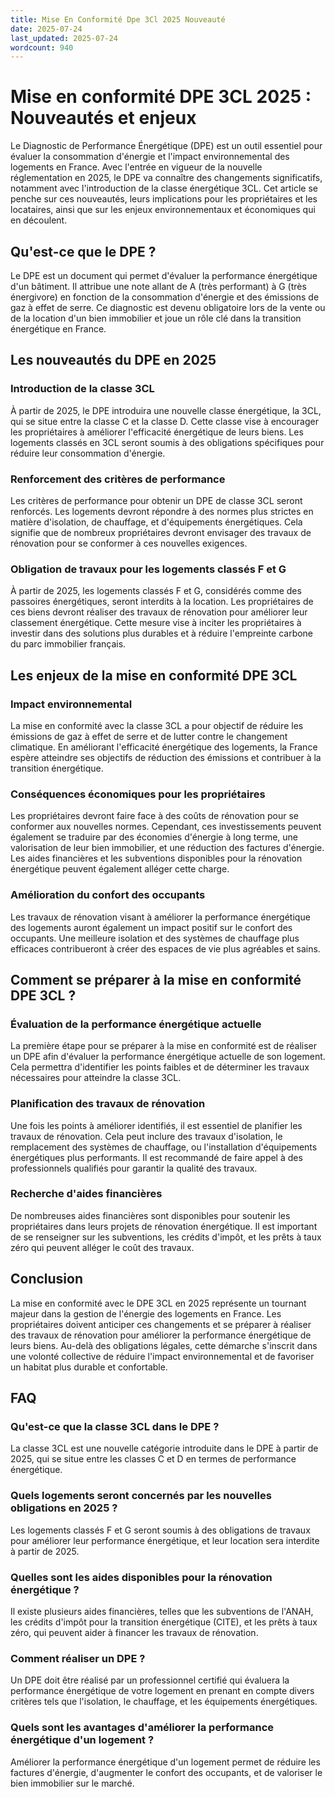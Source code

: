 ```yaml
---
title: Mise En Conformité Dpe 3Cl 2025 Nouveauté
date: 2025-07-24
last_updated: 2025-07-24
wordcount: 940
---
```


# Mise en conformité DPE 3CL 2025 : Nouveautés et enjeux

Le Diagnostic de Performance Énergétique (DPE) est un outil essentiel pour évaluer la consommation d'énergie et l'impact environnemental des logements en France. Avec l'entrée en vigueur de la nouvelle réglementation en 2025, le DPE va connaître des changements significatifs, notamment avec l'introduction de la classe énergétique 3CL. Cet article se penche sur ces nouveautés, leurs implications pour les propriétaires et les locataires, ainsi que sur les enjeux environnementaux et économiques qui en découlent.

## Qu'est-ce que le DPE ?

Le DPE est un document qui permet d'évaluer la performance énergétique d'un bâtiment. Il attribue une note allant de A (très performant) à G (très énergivore) en fonction de la consommation d'énergie et des émissions de gaz à effet de serre. Ce diagnostic est devenu obligatoire lors de la vente ou de la location d'un bien immobilier et joue un rôle clé dans la transition énergétique en France.

## Les nouveautés du DPE en 2025

### Introduction de la classe 3CL

À partir de 2025, le DPE introduira une nouvelle classe énergétique, la 3CL, qui se situe entre la classe C et la classe D. Cette classe vise à encourager les propriétaires à améliorer l'efficacité énergétique de leurs biens. Les logements classés en 3CL seront soumis à des obligations spécifiques pour réduire leur consommation d'énergie.

### Renforcement des critères de performance

Les critères de performance pour obtenir un DPE de classe 3CL seront renforcés. Les logements devront répondre à des normes plus strictes en matière d'isolation, de chauffage, et d'équipements énergétiques. Cela signifie que de nombreux propriétaires devront envisager des travaux de rénovation pour se conformer à ces nouvelles exigences.

### Obligation de travaux pour les logements classés F et G

À partir de 2025, les logements classés F et G, considérés comme des passoires énergétiques, seront interdits à la location. Les propriétaires de ces biens devront réaliser des travaux de rénovation pour améliorer leur classement énergétique. Cette mesure vise à inciter les propriétaires à investir dans des solutions plus durables et à réduire l'empreinte carbone du parc immobilier français.

## Les enjeux de la mise en conformité DPE 3CL

### Impact environnemental

La mise en conformité avec la classe 3CL a pour objectif de réduire les émissions de gaz à effet de serre et de lutter contre le changement climatique. En améliorant l'efficacité énergétique des logements, la France espère atteindre ses objectifs de réduction des émissions et contribuer à la transition énergétique.

### Conséquences économiques pour les propriétaires

Les propriétaires devront faire face à des coûts de rénovation pour se conformer aux nouvelles normes. Cependant, ces investissements peuvent également se traduire par des économies d'énergie à long terme, une valorisation de leur bien immobilier, et une réduction des factures d'énergie. Les aides financières et les subventions disponibles pour la rénovation énergétique peuvent également alléger cette charge.

### Amélioration du confort des occupants

Les travaux de rénovation visant à améliorer la performance énergétique des logements auront également un impact positif sur le confort des occupants. Une meilleure isolation et des systèmes de chauffage plus efficaces contribueront à créer des espaces de vie plus agréables et sains.

## Comment se préparer à la mise en conformité DPE 3CL ?

### Évaluation de la performance énergétique actuelle

La première étape pour se préparer à la mise en conformité est de réaliser un DPE afin d'évaluer la performance énergétique actuelle de son logement. Cela permettra d'identifier les points faibles et de déterminer les travaux nécessaires pour atteindre la classe 3CL.

### Planification des travaux de rénovation

Une fois les points à améliorer identifiés, il est essentiel de planifier les travaux de rénovation. Cela peut inclure des travaux d'isolation, le remplacement des systèmes de chauffage, ou l'installation d'équipements énergétiques plus performants. Il est recommandé de faire appel à des professionnels qualifiés pour garantir la qualité des travaux.

### Recherche d'aides financières

De nombreuses aides financières sont disponibles pour soutenir les propriétaires dans leurs projets de rénovation énergétique. Il est important de se renseigner sur les subventions, les crédits d'impôt, et les prêts à taux zéro qui peuvent alléger le coût des travaux.

## Conclusion

La mise en conformité avec le DPE 3CL en 2025 représente un tournant majeur dans la gestion de l'énergie des logements en France. Les propriétaires doivent anticiper ces changements et se préparer à réaliser des travaux de rénovation pour améliorer la performance énergétique de leurs biens. Au-delà des obligations légales, cette démarche s'inscrit dans une volonté collective de réduire l'impact environnemental et de favoriser un habitat plus durable et confortable.

## FAQ

### Qu'est-ce que la classe 3CL dans le DPE ?

La classe 3CL est une nouvelle catégorie introduite dans le DPE à partir de 2025, qui se situe entre les classes C et D en termes de performance énergétique.

### Quels logements seront concernés par les nouvelles obligations en 2025 ?

Les logements classés F et G seront soumis à des obligations de travaux pour améliorer leur performance énergétique, et leur location sera interdite à partir de 2025.

### Quelles sont les aides disponibles pour la rénovation énergétique ?

Il existe plusieurs aides financières, telles que les subventions de l'ANAH, les crédits d'impôt pour la transition énergétique (CITE), et les prêts à taux zéro, qui peuvent aider à financer les travaux de rénovation.

### Comment réaliser un DPE ?

Un DPE doit être réalisé par un professionnel certifié qui évaluera la performance énergétique de votre logement en prenant en compte divers critères tels que l'isolation, le chauffage, et les équipements énergétiques.

### Quels sont les avantages d'améliorer la performance énergétique d'un logement ?

Améliorer la performance énergétique d'un logement permet de réduire les factures d'énergie, d'augmenter le confort des occupants, et de valoriser le bien immobilier sur le marché.